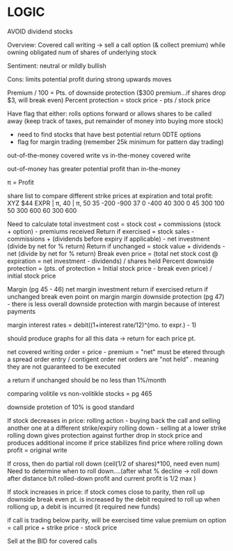 # LOGIC

AVOID dividend stocks

Overview: Covered call writing -> sell a call option (& collect premium) while owning obligated num of shares of underlying stock

Sentiment: neutral or mildly bullish

Cons: limits potential profit during strong upwards moves

Premium / 100 = Pts. of downside protection ($300 premium...if shares drop $3, will break even)
Percent protection = stock price - pts / stock price

Have flag that either: rolls options forward or allows shares to be called away (keep track of taxes, put remainder of money into buying more stock)

- need to find stocks that have best potential return 0DTE options 
- flag for margin trading (remember 25k minimum for pattern day trading)


out-of-the-money covered write vs in-the-money covered write

out-of-money has greater potential profit than in-the-money

π = Profit

share list to compare different strike prices at expiration and total profit:
XYZ $44
EXPR | π, 40  | π, 50
35 -200 -900
37 0 -400
40 300 0
45 300 100
50 300 600
60 300 600

Need to calculate total investment cost = stock cost + commissions (stock + option) - premiums received
Return if exercised = stock sales - commissions + (dividends before expiry if applicable) - net investment (divide by net for % return)
Return if unchanged = stock value + dividends - net (divide by net for % return)
Break even price = (total net stock cost @ expiration = net investment - dividends) / shares held
Percent downside protection = (pts. of protection = Initial stock price - break even price) / initial stock price 


Margin (pg 45 - 46)
net margin investment
return if exercised
return if unchanged
break even point on margin
margin downside protection (pg 47) - there is less overall downside protection with margin because of interest payments

margin interest rates = debit((1+interest rate/12)^(mo. to expr.) - 1)

should produce graphs for all this data -> return for each price pt.


net covered writing order = price - premium = "net"
must be etered through a spread order entry / contigent order
net orders are "not held" . meaning they are not guaranteed to be executed

a return if unchanged should be no less than 1%/month

comparing volitile vs non-volitikle stocks = pg 465

downside protetion of 10% is good standard

If stock decreases in price:
rolling action - buying back the call and selling another one at a different strike/expiry
rolling down - selling at a lower strike
rolling down gives protection against further drop in stock price and produces additional income if price stabilizes
find price where rolling down profit = original write

If cross, then do partial roll down (ceil(1/2 of shares)*100, need even num)
Need to determine when to roll down....(after what % decline -> roll down after distance b/t rolled-down profit and current profit is 1/2 max )



If stock increases in price:
if stock comes close to parity, then roll up
downside break even pt. is increased by the debit required to roll up
when rolliong up, a debit is incurred (it required new funds)


if call is trading below parity, will be exercised
time value premium on option = call price + strike price - stock price 



Sell at the BID for covered calls